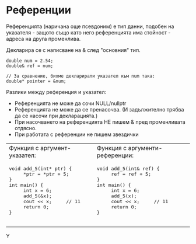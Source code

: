 # Референции

Референцията (наричана още псевдоним) е тип данни, подобен на указателя - защото също като него референцията има стойност -
адреса на друга променлива.

Декларира се с написване на & след "основния" тип.

    double num = 2.54;
    double& ref = num;
    
    // За сравнение, бихме декларирали указател към num така:
    double* pointer = &num;

Разлики между референция и указател:

- Референцията не може да сочи NULL/nullptr
- Референцията не може да се пренасочва. (И задължително трябва да се насочи при декларацията.)
- При насочването на референцията НЕ пишем & пред променливата отдясно.
- При работата с референции не пишем звездички

<table>
  <tr>
    <td>Функция с аргумент-указател:</td>
    <td>Функция с аргументи-референции:</td>
  </tr>
  <tr>
    <td>
      <pre>
void add_5(int* ptr) {
     *ptr = *ptr + 5;
}
int main() {
     int x = 6;
     add_5(&x);
     cout << x;     // 11
     return 0;
}
      </pre>
    </td>
    <td>
      <pre>
void add_5(int& ref) {
     ref = ref + 5;
}
int main() {
     int x = 6;
     add_5(x);
     cout << x;     // 11
     return 0;
}
      </pre>
    </td>
  </tr>
<table>

Y

